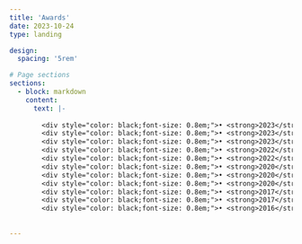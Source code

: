 ```yaml
---
title: 'Awards'
date: 2023-10-24
type: landing

design:
  spacing: '5rem'

# Page sections
sections:
  - block: markdown
    content:
      text: |-
   
        <div style="color: black;font-size: 0.8em;">• <strong>2023</strong>: Rising Star in CPS, University of Virginia.</div>
        <div style="color: black;font-size: 0.8em;">• <strong>2023</strong>: CPS-IoT Week 2023 SIGBED student travel award.</div>
        <div style="color: black;font-size: 0.8em;">• <strong>2023</strong>: Colorado Women’s Day awards Nominee, in College Student Outstanding Young Woman STEM Award category.</div>
        <div style="color: black;font-size: 0.8em;">• <strong>2022</strong>: Mines Graduate Student Government Travel Grant.</div>
        <div style="color: black;font-size: 0.8em;">• <strong>2022</strong>: NSF CNS’22 student Travel Grant. </div>
        <div style="color: black;font-size: 0.8em;">• <strong>2020</strong>: ACM BuildSys’20 Best Paper Award.</div>
        <div style="color: black;font-size: 0.8em;">• <strong>2020</strong>: NSF IGSC’20 NSF-funded student participation award.</div>
        <div style="color: black;font-size: 0.8em;">• <strong>2020</strong>: FIU CS Best Research Student Award.</div>
        <div style="color: black;font-size: 0.8em;">• <strong>2017</strong>: National Graduate Scholarship (5%), from Northeastern University, China.</div>
        <div style="color: black;font-size: 0.8em;">• <strong>2017</strong>: The third prize in Cardiovascular OCT vulnerable plaque recognition contest.</div>
        <div style="color: black;font-size: 0.8em;">• <strong>2016</strong>: Outstanding Graduate student award, from China University of Petroleum in Shandong Province.</div>
    
        
---
```

